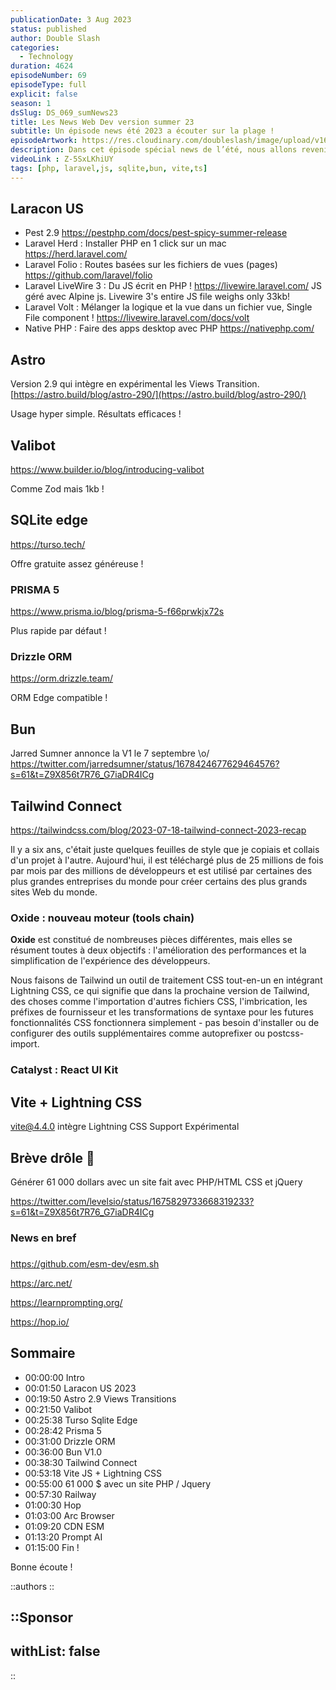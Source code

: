 ```yaml
---
publicationDate: 3 Aug 2023
status: published
author: Double Slash
categories:
  - Technology
duration: 4624
episodeNumber: 69
episodeType: full
explicit: false
season: 1
dsSlug: DS_069_sumNews23
title: Les News Web Dev version summer 23
subtitle: Un épisode news été 2023 a écouter sur la plage !
episodeArtwork: https://res.cloudinary.com/doubleslash/image/upload/v1690984129/episode/ART_69_summerNews23_z397w5.png
description: Dans cet épisode spécial news de l’été, nous allons revenir sur la Laracon US 2023 et les principales annonces sur l’écosystème Laravel. Nous évoquerons également Astro 2.9 qui intègre les Views Transition. Nous parlerons de Bases de données avec des services compatibles Edge et des ORM. Nous passerons rapidement sur la Tailwind Connect et les annonces de cette conférence. Nous finirons par quelques news rapides avant de prendre quelques vacances en août. Bonnes vacances et on se retrouve en septembre.
videoLink : Z-5SxLKhiUY
tags: [php, laravel,js, sqlite,bun, vite,ts]
---
```


## Laracon US

- Pest 2.9  <https://pestphp.com/docs/pest-spicy-summer-release>
- Laravel Herd : Installer PHP en 1 click sur un mac <https://herd.laravel.com/>
- Laravel Folio : Routes basées sur les fichiers de vues (pages) <https://github.com/laravel/folio>
- Laravel LiveWire 3 : Du JS écrit en PHP !  <https://livewire.laravel.com/>
JS géré avec Alpine js. Livewire 3's entire JS file weighs only 33kb!
- Laravel Volt : Mélanger la logique et la vue dans un fichier vue, Single File component ! <https://livewire.laravel.com/docs/volt>
- Native PHP : Faire des apps desktop avec PHP <https://nativephp.com/>

## Astro

Version 2.9 qui intègre en expérimental les Views Transition.
[https://astro.build/blog/astro-290/](https://astro.build/blog/astro-290/)

Usage hyper simple. Résultats efficaces !

## Valibot

<https://www.builder.io/blog/introducing-valibot>

Comme Zod mais 1kb !

## SQLite edge

<https://turso.tech/>

Offre gratuite assez généreuse !

### PRISMA 5

<https://www.prisma.io/blog/prisma-5-f66prwkjx72s>

Plus rapide par défaut  !

### Drizzle ORM

<https://orm.drizzle.team/>

ORM Edge compatible !

## Bun

Jarred Sumner annonce la V1 le 7 septembre \o/ <https://twitter.com/jarredsumner/status/1678424677629464576?s=61&t=Z9X856t7R76_G7iaDR4ICg>

## Tailwind Connect

<https://tailwindcss.com/blog/2023-07-18-tailwind-connect-2023-recap>

Il y a six ans, c'était juste quelques feuilles de style que je copiais et collais d'un projet à l'autre. Aujourd'hui, il est téléchargé plus de 25 millions de fois par mois par des millions de développeurs et est utilisé par certaines des plus grandes entreprises du monde pour créer certains des plus grands sites Web du monde.

### **Oxide** : nouveau moteur (tools chain)

**Oxide** est constitué de nombreuses pièces différentes, mais elles se résument toutes à deux objectifs : l'amélioration des performances et la simplification de l'expérience des développeurs.

Nous faisons de Tailwind un outil de traitement CSS tout-en-un en intégrant Lightning CSS, ce qui signifie que dans la prochaine version de Tailwind, des choses comme l'importation d'autres fichiers CSS, l'imbrication, les préfixes de fournisseur et les transformations de syntaxe pour les futures fonctionnalités CSS fonctionnera simplement - pas besoin d'installer ou de configurer des outils supplémentaires comme autoprefixer ou postcss-import.

### **Catalyst** : React UI Kit

## Vite + Lightning CSS

vite@4.4.0 intègre Lightning CSS Support Expérimental

## Brève drôle 🤣

Générer 61 000 dollars avec un site fait avec PHP/HTML CSS et jQuery

<https://twitter.com/levelsio/status/1675829733668319233?s=61&t=Z9X856t7R76_G7iaDR4ICg>

### News en bref

###

<https://github.com/esm-dev/esm.sh>

<https://arc.net/>

<https://learnprompting.org/>

<https://hop.io/>

## Sommaire

- 00:00:00 Intro
- 00:01:50 Laracon US 2023
- 00:19:50 Astro 2.9 Views Transitions
- 00:21:50 Valibot
- 00:25:38 Turso Sqlite Edge
- 00:28:42 Prisma 5
- 00:31:00 Drizzle ORM
- 00:36:00 Bun V1.0
- 00:38:30 Tailwind Connect
- 00:53:18 Vite JS + Lightning CSS
- 00:55:00 61 000 $ avec un site PHP / Jquery
- 00:57:30 Railway
- 01:00:30 Hop
- 01:03:00 Arc Browser
- 01:09:20 CDN ESM
- 01:13:20 Prompt AI
- 01:15:00 Fin !

Bonne écoute !

::authors
::

::Sponsor
---

withList: false
---

::
